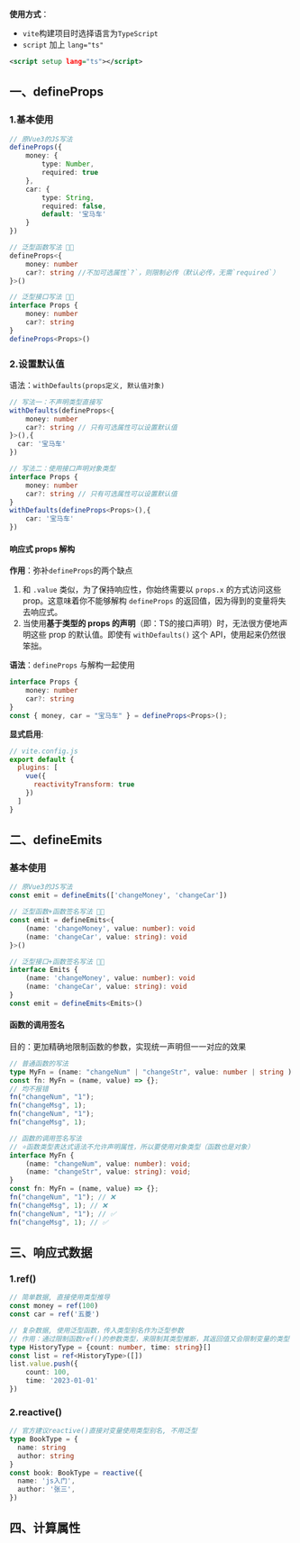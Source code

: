 
**使用方式**：
- `vite`构建项目时选择语言为`TypeScript`
- `script` 加上 `lang="ts"`
```xml
<script setup lang="ts"></script>
```

## 一、defineProps

### 1.基本使用
```ts
// 原Vue3的JS写法
defineProps({
	money: {
		type: Number,
		required: true
	},
	car: {
		type: String,
		required: false,
		default: '宝马车'
	}
})

// 泛型函数写法 👏🏼
defineProps<{
	money: number
	car?: string //不加可选属性`?`，则限制必传（默认必传，无需`required`）
}>()

// 泛型接口写法 👏🏼
interface Props {
	money: number
	car?: string
}
defineProps<Props>()
```

### 2.设置默认值
语法：`withDefaults(props定义, 默认值对象)`

```ts
// 写法一：不声明类型直接写
withDefaults(defineProps<{
	money: number
	car?: string // 只有可选属性可以设置默认值
}>(),{
  car: '宝马车'
})

// 写法二：使用接口声明对象类型
interface Props {
	money: number
	car?: string // 只有可选属性可以设置默认值
}
withDefaults(defineProps<Props>(),{
	car: '宝马车' 
})
```

#### 响应式 props 解构
**作用**：弥补`defineProps`的两个缺点
1. 和 `.value` 类似，为了保持响应性，你始终需要以 `props.x` 的方式访问这些 prop。这意味着你不能够解构 `defineProps` 的返回值，因为得到的变量将失去响应式。
2. 当使用**基于类型的 props 的声明**（即：TS的接口声明）时，无法很方便地声明这些 prop 的默认值。即使有 `withDefaults()` 这个 API，使用起来仍然很笨拙。

**语法**：`defineProps` 与解构一起使用
```ts
interface Props {
	money: number
	car?: string
}
const { money, car = "宝马车" } = defineProps<Props>();
```

**显式启用**:
```js
// vite.config.js
export default {
  plugins: [
    vue({
      reactivityTransform: true
    })
  ]
}
```

## 二、defineEmits

### 基本使用
```ts
// 原Vue3的JS写法
const emit = defineEmits(['changeMoney', 'changeCar'])

// 泛型函数+函数签名写法 👏🏼
const emit = defineEmits<{ 
	(name: 'changeMoney', value: number): void 
	(name: 'changeCar', value: string): void 
}>()

// 泛型接口+函数签名写法 👏🏼
interface Emits { 
	(name: 'changeMoney', value: number): void 
	(name: 'changeCar', value: string): void 
} 
const emit = defineEmits<Emits>()
```

####  函数的调用签名
目的：更加精确地限制函数的参数，实现统一声明但一一对应的效果
```ts
// 普通函数的写法
type MyFn = (name: "changeNum" | "changeStr", value: number | string ) => void
const fn: MyFn = (name, value) => {};
// 均不报错
fn("changeNum", "1");
fn("changeMsg", 1);
fn("changeNum", "1");
fn("changeMsg", 1);

// 函数的调用签名写法
// ⭐️函数类型表达式语法不允许声明属性，所以要使用对象类型（函数也是对象）
interface MyFn { 
	(name: "changeNum", value: number): void; 
	(name: "changeStr", value: string): void; 
}
const fn: MyFn = (name, value) => {};
fn("changeNum", "1"); // ❌
fn("changeMsg", 1); // ❌
fn("changeNum", "1"); // ✅ 
fn("changeMsg", 1); // ✅
```

## 三、响应式数据

### 1.ref()
```ts
// 简单数据, 直接使用类型推导
const money = ref(100)
const car = ref('五菱')

// 复杂数据, 使用泛型函数，传入类型别名作为泛型参数
// 作用：通过限制函数ref()的参数类型，来限制其类型推断，其返回值又会限制变量的类型
type HistoryType = {count: number, time: string}[]
const list = ref<HistoryType>([])
list.value.push({
    count: 100,
    time: '2023-01-01'
})
```

### 2.reactive()
```ts
// 官方建议reactive()直接对变量使用类型别名, 不用泛型
type BookType = {
  name: string
  author: string
}
const book: BookType = reactive({
  name: 'js入门',
  author: '张三',
})
```

## 四、计算属性

